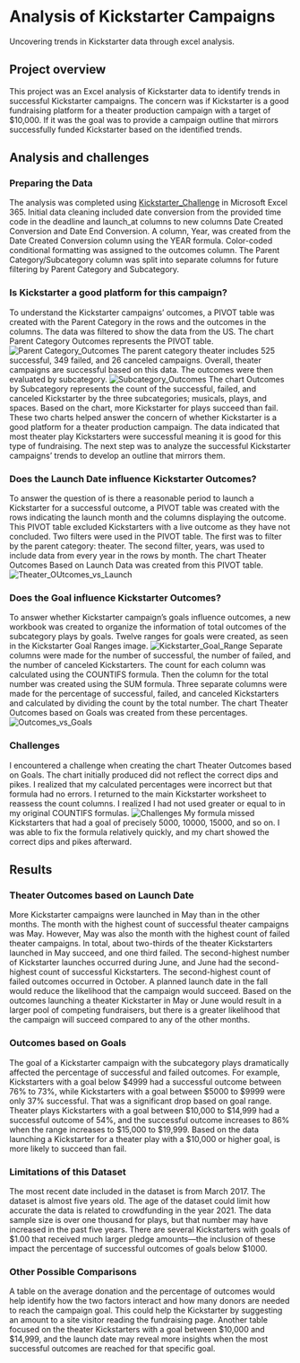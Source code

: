 # Analysis of Kickstarter Campaigns
Uncovering trends in Kickstarter data through excel analysis.

## Project overview
This project was an Excel analysis of Kickstarter data to identify trends in successful Kickstarter campaigns. The concern was if Kickstarter is a good fundraising platform for a theater production campaign with a target of $10,000. If it was the goal was to provide a campaign outline that mirrors successfully funded Kickstarter based on the identified trends.

## Analysis and challenges
### Preparing the Data
The analysis was completed using [Kickstarter_Challenge](https://github.com/RuthLD/kickstarter-analysis/blob/main/Kickstarter_Challenge.zip) in Microsoft Excel 365. Initial data cleaning included date conversion from the provided time code in the deadline and launch_at columns to new columns Date Created Conversion and Date End Conversion. A column, Year, was created from the Date Created Conversion column using the YEAR formula. Color-coded conditional formatting was assigned to the outcomes column. The Parent Category/Subcategory column was split into separate columns for future filtering by Parent Category and Subcategory.

### Is Kickstarter a good platform for this campaign?
To understand the Kickstarter campaigns’ outcomes, a PIVOT table was created with the Parent Category in the rows and the outcomes in the columns. The data was filtered to show the data from the US. The chart Parent Category Outcomes represents the PIVOT table. ![Parent Category_Outcomes](https://github.com/RuthLD/kickstarter-analysis/blob/main/resources/Parent%20Category_Outcomes.png) The parent category theater includes 525 successful, 349 failed, and 26 canceled campaigns. Overall, theater campaigns are successful based on this data. The outcomes were then evaluated by subcategory. ![Subcategory_Outcomes](https://github.com/RuthLD/kickstarter-analysis/blob/main/resources/Subcategory_Outcomes.png) The chart Outcomes by Subcategory represents the count of the successful, failed, and canceled Kickstarter by the three subcategories; musicals, plays, and spaces. Based on the chart, more Kickstarter for plays succeed than fail. These two charts helped answer the concern of whether Kickstarter is a good platform for a theater production campaign. The data indicated that most theater play Kickstarters were successful meaning it is good for this type of fundraising. The next step was to analyze the successful Kickstarter campaigns’ trends to develop an outline that mirrors them.

### Does the Launch Date influence Kickstarter Outcomes?
To answer the question of is there a reasonable period to launch a Kickstarter for a successful outcome, a PIVOT table was created with the rows indicating the launch month and the columns displaying the outcome. This PIVOT table excluded Kickstarters with a live outcome as they have not concluded. Two filters were used in the PIVOT table. The first was to filter by the parent category: theater. The second filter, years, was used to include data from every year in the rows by month. The chart Theater Outcomes Based on Launch Data was created from this PIVOT table. 
![Theater_OUtcomes_vs_Launch](https://github.com/RuthLD/kickstarter-analysis/blob/main/resources/Theater_Outcomes_vs_Launch.png)

### Does the Goal influence Kickstarter Outcomes?
To answer whether Kickstarter campaign’s goals influence outcomes, a new workbook was created to organize the information of total outcomes of the subcategory plays by goals. Twelve ranges for goals were created, as seen in the Kickstarter Goal Ranges image.
![Kickstarter_Goal_Range](https://github.com/RuthLD/kickstarter-analysis/blob/main/resources/Kickstarter_Goal_Ranges.png) Separate columns were made for the number of successful, the number of failed, and the number of canceled Kickstarters. The count for each column was calculated using the COUNTIFS formula. Then the column for the total number was created using the SUM formula. Three separate columns were made for the percentage of successful, failed, and canceled Kickstarters and calculated by dividing the count by the total number. The chart Theater Outcomes based on Goals was created from these percentages. ![Outcomes_vs_Goals](https://github.com/RuthLD/kickstarter-analysis/blob/main/resources/Outcomes_vs_Goals.png)

### Challenges
I encountered a challenge when creating the chart Theater Outcomes based on Goals. The chart initially produced did not reflect the correct dips and pikes. I realized that my calculated percentages were incorrect but that formula had no errors. I returned to the main Kickstarter worksheet to reassess the count columns. I realized I had not used greater or equal to in my original COUNTIFS formulas. ![Challenges](https://github.com/RuthLD/kickstarter-analysis/blob/main/resources/Challenges.png) 
My formula missed Kickstarters that had a goal of precisely 5000, 10000, 15000, and so on. I was able to fix the formula relatively quickly, and my chart showed the correct dips and pikes afterward.

## Results
### Theater Outcomes based on Launch Date
More Kickstarter campaigns were launched in May than in the other months. The month with the highest count of successful theater campaigns was May. However, May was also the month with the highest count of failed theater campaigns. In total, about two-thirds of the theater Kickstarters launched in May succeed, and one third failed. The second-highest number of Kickstarter launches occurred during June, and June had the second-highest count of successful Kickstarters. The second-highest count of failed outcomes occurred in October. A planned launch date in the fall would reduce the likelihood that the campaign would succeed. Based on the outcomes launching a theater Kickstarter in May or June would result in a larger pool of competing fundraisers, but there is a greater likelihood that the campaign will succeed compared to any of the other months.

### Outcomes based on Goals
The goal of a Kickstarter campaign with the subcategory plays dramatically affected the percentage of successful and failed outcomes. For example, Kickstarters with a goal below $4999 had a successful outcome between 76% to 73%, while Kickstarters with a goal between $5000 to $9999 were only 37% successful. That was a significant drop based on goal range. Theater plays Kickstarters with a goal between $10,000 to $14,999 had a successful outcome of 54%, and the successful outcome increases to 86% when the range increases to $15,000 to $19,999. Based on the data launching a Kickstarter for a theater play with a $10,000 or higher goal, is more likely to succeed than fail.

### Limitations of this Dataset
The most recent date included in the dataset is from March 2017. The dataset is almost five years old. The age of the dataset could limit how accurate the data is related to crowdfunding in the year 2021. The data sample size is over one thousand for plays, but that number may have increased in the past five years. There are several Kickstarters with goals of $1.00 that received much larger pledge amounts—the inclusion of these impact the percentage of successful outcomes of goals below $1000.

### Other Possible Comparisons
A table on the average donation and the percentage of outcomes would help identify how the two factors interact and how many donors are needed to reach the campaign goal. This could help the Kickstarter by suggesting an amount to a site visitor reading the fundraising page. Another table focused on the theater Kickstarters with a goal between $10,000 and $14,999, and the launch date may reveal more insights when the most successful outcomes are reached for that specific goal.

